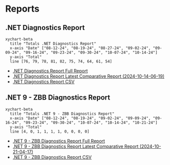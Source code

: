 # Reports

[marker]: <> (Begin:diagnostics)

## .NET Diagnostics Report

```mermaid
xychart-beta
  title "Totals .NET Diagnostics Report"
  x-axis "Date" ["08-12-24", "08-19-24", "08-27-24", "09-02-24", "09-09-24", "09-16-24", "09-23-24", "09-30-24", "10-07-24", "10-14-24"]
  y-axis "Total"
  line [76, 79, 78, 81, 82, 75, 74, 64, 61, 54]
```

- [.NET Diagnostics Report Full Report](./diagnostics-reports/dn-diag-issue-tracker-full.md)
- [.NET Diagnostics Report Latest Comparative Report (2024-10-14-06-19)](./diagnostics-reports/2024-10-14-06-19/dn-diag-issue-tracker-comp.md)
- [.NET Diagnostics Report CSV](./diagnostics-reports/dn-diag-issue-tracker-totals.csv)

[marker]: <> (End:diagnostics)
[marker]: <> (Begin:diagnostics-runtime-zbb9)

## .NET 9 - ZBB Diagnostics Report

```mermaid
xychart-beta
  title "Totals .NET 9 - ZBB Diagnostics Report"
  x-axis "Date" ["08-12-24", "08-19-24", "09-02-24", "09-09-24", "09-16-24", "09-23-24", "09-30-24", "10-07-24", "10-14-24", "10-21-24"]
  y-axis "Total"
  line [4, 0, 1, 1, 1, 1, 0, 0, 0, 0]
```

- [.NET 9 - ZBB Diagnostics Report Full Report](./diagnostics-net9-zbb/dn-diag-net9-zbb-full.md)
- [.NET 9 - ZBB Diagnostics Report Latest Comparative Report (2024-10-21-04-17)](./diagnostics-net9-zbb/2024-10-21-04-17/dn-diag-net9-zbb-comp.md)
- [.NET 9 - ZBB Diagnostics Report CSV](./diagnostics-net9-zbb/dn-diag-net9-zbb-totals.csv)

[marker]: <> (End:diagnostics-runtime-zbb9)
